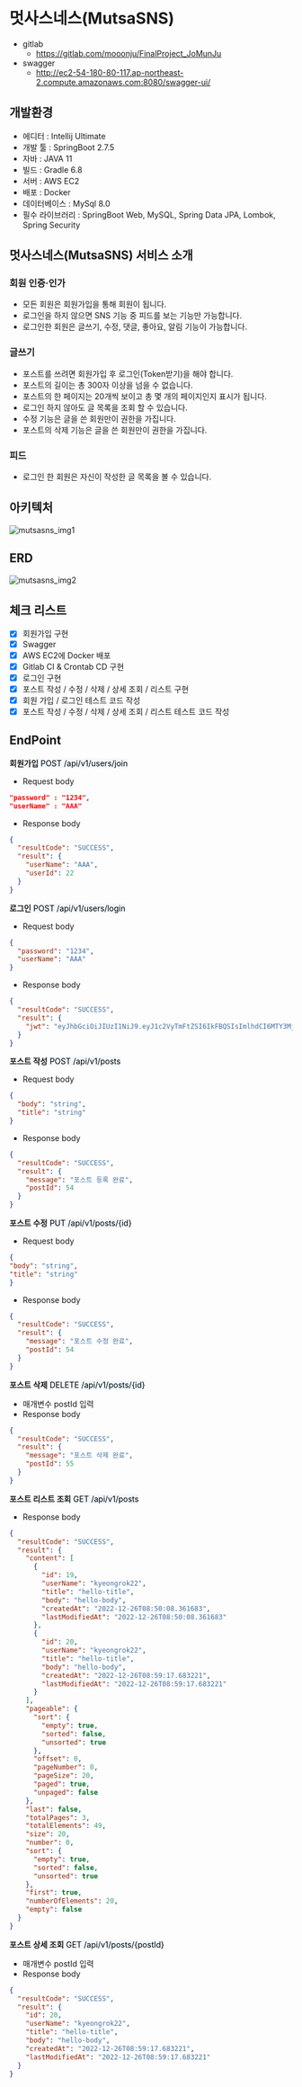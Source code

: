 # 멋사스네스(MutsaSNS)

- gitlab
    - https://gitlab.com/mooonju/FinalProject_JoMunJu
- swagger
    - http://ec2-54-180-80-117.ap-northeast-2.compute.amazonaws.com:8080/swagger-ui/

## 개발환경
- 에디터 : Intellij Ultimate
- 개발 툴 : SpringBoot 2.7.5
- 자바 : JAVA 11
- 빌드 : Gradle 6.8
- 서버 : AWS EC2
- 배포 : Docker
- 데이터베이스 : MySql 8.0
- 필수 라이브러리 : SpringBoot Web, MySQL, Spring Data JPA, Lombok, Spring Security


## 멋사스네스(MutsaSNS) 서비스 소개

### **회원 인증·인가**

- 모든 회원은 회원가입을 통해 회원이 됩니다.
- 로그인을 하지 않으면 SNS 기능 중 피드를 보는 기능만 가능합니다.
- 로그인한 회원은 글쓰기, 수정, 댓글, 좋아요, 알림 기능이 가능합니다.

### 글쓰기

- 포스트를 쓰려면 회원가입 후 로그인(Token받기)을 해야 합니다.
- 포스트의 길이는 총 300자 이상을 넘을 수 없습니다.
- 포스트의 한 페이지는 20개씩 보이고 총 몇 개의 페이지인지 표시가 됩니다.
- 로그인 하지 않아도 글 목록을 조회 할 수 있습니다.
- 수정 기능은 글을 쓴 회원만이 권한을 가집니다.
- 포스트의 삭제 기능은 글을 쓴 회원만이 권한을 가집니다.

### 피드

- 로그인 한 회원은 자신이 작성한 글 목록을 볼 수 있습니다.


## 아키텍처

![mutsasns_img1](/mutsasns_img1.png)

## ERD
![mutsasns_img2](/mutsasns_img2.png)

## 체크 리스트
- [x] 회원가입 구현
- [x] Swagger 
- [x] AWS EC2에 Docker 배포
- [x] Gitlab CI & Crontab CD 구현
- [x] 로그인 구현
- [x] 포스트 작성 / 수정 / 삭제 / 상세 조회 / 리스트 구현
- [x] 회원 가입 / 로그인 테스트 코드 작성
- [x] 포스트 작성 / 수정 / 삭제 / 상세 조회 / 리스트 테스트 코드 작성

## EndPoint
**회원가입**
<span style="background-color: #f1f8ff;color:black">POST /api/v1/users/join</span>
- Request body
```json
"password" : "1234",
"userName" : "AAA"
```
- Response body
```json
{
  "resultCode": "SUCCESS",
  "result": {
    "userName": "AAA",
    "userId": 22
  }
}
```

**로그인**
<span style="background-color: #f1f8ff;color:black">POST /api/v1/users/login</span>
- Request body
```json
{
  "password": "1234",
  "userName": "AAA"
}
```
- Response body
```json
{
  "resultCode": "SUCCESS",
  "result": {
    "jwt": "eyJhbGciOiJIUzI1NiJ9.eyJ1c2VyTmFtZSI6IkFBQSIsImlhdCI6MTY3MjEyMTc3OCwiZXhwIjoxNjcyMTI1Mzc4fQ.ULGJMYWR3y_uMVXnNbkqDfSdubTZzZ3v5Ef5Igs-p_o"
  }
}
```

**포스트 작성**
<span style="background-color: #f1f8ff;color:black">POST /api/v1/posts</span>

- Request body
```json
{
  "body": "string",
  "title": "string"
}
```
- Response body
```json
{
  "resultCode": "SUCCESS",
  "result": {
    "message": "포스트 등록 완료",
    "postId": 54
  }
}
```

**포스트 수정**
<span style="background-color: #f1f8ff;color:black">PUT /api/v1/posts/{id}</span>

- Request body
```json
{
"body": "string",
"title": "string"
}
```
- Response body
```json
{
  "resultCode": "SUCCESS",
  "result": {
    "message": "포스트 수정 완료",
    "postId": 54
  }
}
```

**포스트 삭제**
<span style="background-color: #f1f8ff;color:black">DELETE /api/v1/posts/{id}</span>

- 매개변수 postId 입력
- Response body
```json
{
  "resultCode": "SUCCESS",
  "result": {
    "message": "포스트 삭제 완료",
    "postId": 55
  }
}
```

**포스트 리스트 조회**
<span style="background-color: #f1f8ff;color:black">GET /api/v1/posts</span>
- Response body
```json
{
  "resultCode": "SUCCESS",
  "result": {
    "content": [
      {
        "id": 19,
        "userName": "kyeongrok22",
        "title": "hello-title",
        "body": "hello-body",
        "createdAt": "2022-12-26T08:50:08.361683",
        "lastModifiedAt": "2022-12-26T08:50:08.361683"
      },
      {
        "id": 20,
        "userName": "kyeongrok22",
        "title": "hello-title",
        "body": "hello-body",
        "createdAt": "2022-12-26T08:59:17.683221",
        "lastModifiedAt": "2022-12-26T08:59:17.683221"
      }
    ],
    "pageable": {
      "sort": {
        "empty": true,
        "sorted": false,
        "unsorted": true
      },
      "offset": 0,
      "pageNumber": 0,
      "pageSize": 20,
      "paged": true,
      "unpaged": false
    },
    "last": false,
    "totalPages": 3,
    "totalElements": 49,
    "size": 20,
    "number": 0,
    "sort": {
      "empty": true,
      "sorted": false,
      "unsorted": true
    },
    "first": true,
    "numberOfElements": 20,
    "empty": false
  }
}
```

**포스트 상세 조회**
<span style="background-color: #f1f8ff;color:black">GET /api/v1/posts/{postId}</span>
- 매개변수 postId 입력
- Response body
```json
{
  "resultCode": "SUCCESS",
  "result": {
    "id": 20,
    "userName": "kyeongrok22",
    "title": "hello-title",
    "body": "hello-body",
    "createdAt": "2022-12-26T08:59:17.683221",
    "lastModifiedAt": "2022-12-26T08:59:17.683221"
  }
}
```
